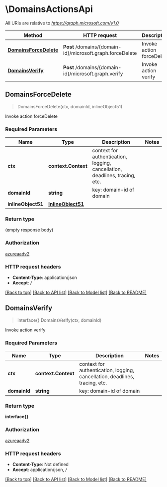 # \DomainsActionsApi

All URIs are relative to *https://graph.microsoft.com/v1.0*

Method | HTTP request | Description
------------- | ------------- | -------------
[**DomainsForceDelete**](DomainsActionsApi.md#DomainsForceDelete) | **Post** /domains/{domain-id}/microsoft.graph.forceDelete | Invoke action forceDelete
[**DomainsVerify**](DomainsActionsApi.md#DomainsVerify) | **Post** /domains/{domain-id}/microsoft.graph.verify | Invoke action verify



## DomainsForceDelete

> DomainsForceDelete(ctx, domainId, inlineObject51)

Invoke action forceDelete

### Required Parameters


Name | Type | Description  | Notes
------------- | ------------- | ------------- | -------------
**ctx** | **context.Context** | context for authentication, logging, cancellation, deadlines, tracing, etc.
**domainId** | **string**| key: domain-id of domain | 
**inlineObject51** | [**InlineObject51**](InlineObject51.md)|  | 

### Return type

 (empty response body)

### Authorization

[azureaadv2](../README.md#azureaadv2)

### HTTP request headers

- **Content-Type**: application/json
- **Accept**: */*

[[Back to top]](#) [[Back to API list]](../README.md#documentation-for-api-endpoints)
[[Back to Model list]](../README.md#documentation-for-models)
[[Back to README]](../README.md)


## DomainsVerify

> interface{} DomainsVerify(ctx, domainId)

Invoke action verify

### Required Parameters


Name | Type | Description  | Notes
------------- | ------------- | ------------- | -------------
**ctx** | **context.Context** | context for authentication, logging, cancellation, deadlines, tracing, etc.
**domainId** | **string**| key: domain-id of domain | 

### Return type

**interface{}**

### Authorization

[azureaadv2](../README.md#azureaadv2)

### HTTP request headers

- **Content-Type**: Not defined
- **Accept**: application/json, */*

[[Back to top]](#) [[Back to API list]](../README.md#documentation-for-api-endpoints)
[[Back to Model list]](../README.md#documentation-for-models)
[[Back to README]](../README.md)

